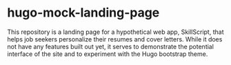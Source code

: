 # hugo-mock-landing-page

This repository is a landing page for a hypothetical web app, SkillScript, that helps job seekers personalize their resumes and cover letters. While it does not have any features built out yet, it serves to demonstrate the potential interface of the site and to experiment with the Hugo bootstrap theme.
